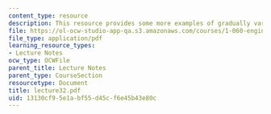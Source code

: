 ```yaml
---
content_type: resource
description: This resource provides some more examples of gradually varied flow profiles.
file: https://ol-ocw-studio-app-qa.s3.amazonaws.com/courses/1-060-engineering-mechanics-ii-spring-2006/13130cf95e1abf55d45cf6e45b43e80c_lecture32.pdf
file_type: application/pdf
learning_resource_types:
- Lecture Notes
ocw_type: OCWFile
parent_title: Lecture Notes
parent_type: CourseSection
resourcetype: Document
title: lecture32.pdf
uid: 13130cf9-5e1a-bf55-d45c-f6e45b43e80c
---
```

